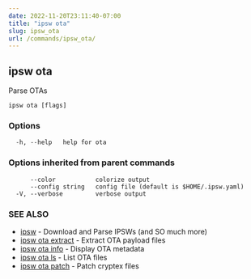 ```yaml
---
date: 2022-11-20T23:11:40-07:00
title: "ipsw ota"
slug: ipsw_ota
url: /commands/ipsw_ota/
---
```

## ipsw ota

Parse OTAs

```
ipsw ota [flags]
```

### Options

```
  -h, --help   help for ota
```

### Options inherited from parent commands

```
      --color           colorize output
      --config string   config file (default is $HOME/.ipsw.yaml)
  -V, --verbose         verbose output
```

### SEE ALSO

* [ipsw](/cmd/ipsw/)	 - Download and Parse IPSWs (and SO much more)
* [ipsw ota extract](/cmd/ipsw_ota_extract/)	 - Extract OTA payload files
* [ipsw ota info](/cmd/ipsw_ota_info/)	 - Display OTA metadata
* [ipsw ota ls](/cmd/ipsw_ota_ls/)	 - List OTA files
* [ipsw ota patch](/cmd/ipsw_ota_patch/)	 - Patch cryptex files

